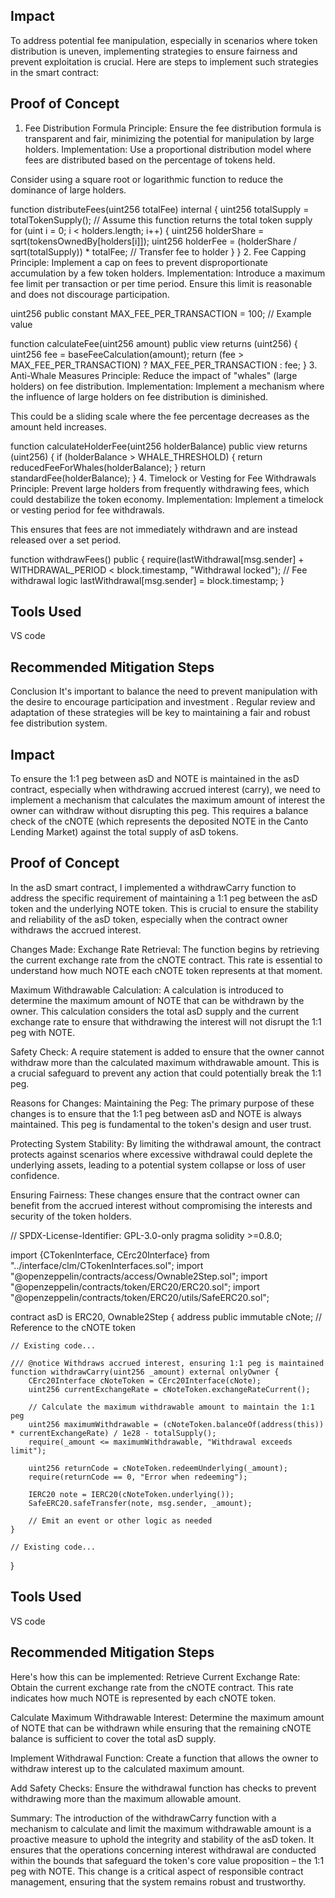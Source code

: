 ## Impact
To address potential fee manipulation, especially in scenarios where token distribution is uneven, implementing strategies to ensure fairness and prevent exploitation is crucial. Here are steps to implement such strategies in the smart contract:
## Proof of Concept
1. Fee Distribution Formula
Principle: Ensure the fee distribution formula is transparent and fair, minimizing the potential for manipulation by large holders.
Implementation:
Use a proportional distribution model where fees are distributed based on the percentage of tokens held.

Consider using a square root or logarithmic function to reduce the dominance of large holders.

function distributeFees(uint256 totalFee) internal {
    uint256 totalSupply = totalTokenSupply(); // Assume this function returns the total token supply
    for (uint i = 0; i < holders.length; i++) {
        uint256 holderShare = sqrt(tokensOwnedBy[holders[i]]);
        uint256 holderFee = (holderShare / sqrt(totalSupply)) * totalFee;
        // Transfer fee to holder
    }
}
2. Fee Capping
Principle: Implement a cap on fees to prevent disproportionate accumulation by a few token holders.
Implementation:
Introduce a maximum fee limit per transaction or per time period.
Ensure this limit is reasonable and does not discourage participation.

uint256 public constant MAX_FEE_PER_TRANSACTION = 100; // Example value

function calculateFee(uint256 amount) public view returns (uint256) {
    uint256 fee = baseFeeCalculation(amount);
    return (fee > MAX_FEE_PER_TRANSACTION) ? MAX_FEE_PER_TRANSACTION : fee;
}
3. Anti-Whale Measures
Principle: Reduce the impact of "whales" (large holders) on fee distribution.
Implementation:
Implement a mechanism where the influence of large holders on fee distribution is diminished.

This could be a sliding scale where the fee percentage decreases as the amount held increases.

function calculateHolderFee(uint256 holderBalance) public view returns (uint256) {
    if (holderBalance > WHALE_THRESHOLD) {
        return reducedFeeForWhales(holderBalance);
    }
    return standardFee(holderBalance);
}
4. Timelock or Vesting for Fee Withdrawals
Principle: Prevent large holders from frequently withdrawing fees, which could destabilize the token economy.
Implementation:
Implement a timelock or vesting period for fee withdrawals.

This ensures that fees are not immediately withdrawn and are instead released over a set period.

function withdrawFees() public {
    require(lastWithdrawal[msg.sender] + WITHDRAWAL_PERIOD < block.timestamp, "Withdrawal locked");
    // Fee withdrawal logic
    lastWithdrawal[msg.sender] = block.timestamp;
}
## Tools Used
VS code

## Recommended Mitigation Steps
Conclusion
It's important to balance the need to prevent manipulation with the desire to encourage participation and investment . Regular review and adaptation of these strategies will be key to maintaining a fair and robust fee distribution system.


## Impact
To ensure the 1:1 peg between asD and NOTE is maintained in the asD contract, especially when withdrawing accrued interest (carry), we need to implement a mechanism that calculates the maximum amount of interest the owner can withdraw without disrupting this peg. This requires a balance check of the cNOTE (which represents the deposited NOTE in the Canto Lending Market) against the total supply of asD tokens.

## Proof of Concept
In the asD smart contract, I implemented a withdrawCarry function to address the specific requirement of maintaining a 1:1 peg between the asD token and the underlying NOTE token. This is crucial to ensure the stability and reliability of the asD token, especially when the contract owner withdraws the accrued interest. 

Changes Made:
Exchange Rate Retrieval: The function begins by retrieving the current exchange rate from the cNOTE contract. This rate is essential to understand how much NOTE each cNOTE token represents at that moment.

Maximum Withdrawable Calculation: A calculation is introduced to determine the maximum amount of NOTE that can be withdrawn by the owner. This calculation considers the total asD supply and the current exchange rate to ensure that withdrawing the interest will not disrupt the 1:1 peg with NOTE.

Safety Check: A require statement is added to ensure that the owner cannot withdraw more than the calculated maximum withdrawable amount. This is a crucial safeguard to prevent any action that could potentially break the 1:1 peg.

Reasons for Changes:
Maintaining the Peg: The primary purpose of these changes is to ensure that the 1:1 peg between asD and NOTE is always maintained. This peg is fundamental to the token's design and user trust.

Protecting System Stability: By limiting the withdrawal amount, the contract protects against scenarios where excessive withdrawal could deplete the underlying assets, leading to a potential system collapse or loss of user confidence.

Ensuring Fairness: These changes ensure that the contract owner can benefit from the accrued interest without compromising the interests and security of the token holders.

// SPDX-License-Identifier: GPL-3.0-only
pragma solidity >=0.8.0;

import {CTokenInterface, CErc20Interface} from "../interface/clm/CTokenInterfaces.sol";
import "@openzeppelin/contracts/access/Ownable2Step.sol";
import "@openzeppelin/contracts/token/ERC20/ERC20.sol";
import "@openzeppelin/contracts/token/ERC20/utils/SafeERC20.sol";

contract asD is ERC20, Ownable2Step {
    address public immutable cNote; // Reference to the cNOTE token

    // Existing code...

    /// @notice Withdraws accrued interest, ensuring 1:1 peg is maintained
    function withdrawCarry(uint256 _amount) external onlyOwner {
        CErc20Interface cNoteToken = CErc20Interface(cNote);
        uint256 currentExchangeRate = cNoteToken.exchangeRateCurrent();

        // Calculate the maximum withdrawable amount to maintain the 1:1 peg
        uint256 maximumWithdrawable = (cNoteToken.balanceOf(address(this)) * currentExchangeRate) / 1e28 - totalSupply();
        require(_amount <= maximumWithdrawable, "Withdrawal exceeds limit");

        uint256 returnCode = cNoteToken.redeemUnderlying(_amount);
        require(returnCode == 0, "Error when redeeming");

        IERC20 note = IERC20(cNoteToken.underlying());
        SafeERC20.safeTransfer(note, msg.sender, _amount);
        
        // Emit an event or other logic as needed
    }

    // Existing code...
}

## Tools Used
VS code

## Recommended Mitigation Steps
Here's how this can be implemented:
Retrieve Current Exchange Rate: Obtain the current exchange rate from the cNOTE contract. This rate indicates how much NOTE is represented by each cNOTE token.

Calculate Maximum Withdrawable Interest: Determine the maximum amount of NOTE that can be withdrawn while ensuring that the remaining cNOTE balance is sufficient to cover the total asD supply.

Implement Withdrawal Function: Create a function that allows the owner to withdraw interest up to the calculated maximum amount.

Add Safety Checks: Ensure the withdrawal function has checks to prevent withdrawing more than the maximum allowable amount.

Summary:
The introduction of the withdrawCarry function with a mechanism to calculate and limit the maximum withdrawable amount is a proactive measure to uphold the integrity and stability of the asD token. It ensures that the operations concerning interest withdrawal are conducted within the bounds that safeguard the token's core value proposition – the 1:1 peg with NOTE. This change is a critical aspect of responsible contract management, ensuring that the system remains robust and trustworthy.